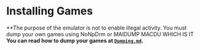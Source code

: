 # Installing Games

**The purpose of the emulator is not to enable illegal activity. You must dump your own games using NoNpDrm or MAIDUMP MACDU WHICH IS IT
**You can read how to dump your games at [`Dumping.md`](./documentation/Dumping.md).**
